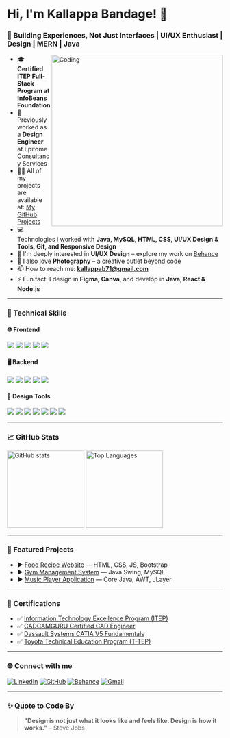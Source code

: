 <h1 align="left">Hi, I'm Kallappa Bandage! 👋</h1>
<h3 align="left">🎯 Building Experiences, Not Just Interfaces | UI/UX Enthusiast | Design | MERN | Java </h3>

<img align="right" alt="Coding" width="400" src="https://cdn.dribbble.com/users/1162077/screenshots/5403918/media/d5f1af6a5a2e0c6fb0c8c4a65e3cc1d1.gif">

- 🎓 **Certified ITEP Full-Stack Program at InfoBeans Foundation**
- 💼 Previously worked as a **Design Engineer** at Epitome Consultancy Services
- 👨‍💻 All of my projects are available at: [My GitHub Projects](https://github.com/kallappaBandage?tab=repositories)  
- 💻 Technologies i worked with **Java, MySQL, HTML, CSS, UI/UX Design & Tools, Git, and Responsive Design**  
- 🎨 I'm deeply interested in **UI/UX Design** – explore my work on [Behance](https://www.behance.net/akashbandage/projects)  
- 📸 I also love **Photography** – a creative outlet beyond code  
- 📫 How to reach me: **kallappab71@gmail.com**  
- ⚡ Fun fact: I design in **Figma, Canva**, and develop in **Java, React & Node.js**

---

### 🧰 Technical Skills 

<!-- Frontend -->
<h4>🌐 Frontend</h4>
<p align="left">
  <img src="https://img.shields.io/badge/HTML5-%23E34F26.svg?style=for-the-badge&logo=html5&logoColor=white"/>
  <img src="https://img.shields.io/badge/CSS3-%231572B6.svg?style=for-the-badge&logo=css3&logoColor=white"/>
  <img src="https://img.shields.io/badge/JavaScript-%23F7DF1E.svg?style=for-the-badge&logo=javascript&logoColor=black"/>
  <img src="https://img.shields.io/badge/React-%2361DAFB.svg?style=for-the-badge&logo=react&logoColor=black"/>
  <img src="https://img.shields.io/badge/Bootstrap-%237952b3.svg?style=for-the-badge&logo=bootstrap&logoColor=white"/>
</p>

<!-- Backend -->
<h4>🖥️ Backend</h4>
<p align="left">
  <img src="https://img.shields.io/badge/Java-%23ED8B00.svg?style=for-the-badge&logo=java&logoColor=white"/> 
  <img src="https://img.shields.io/badge/Node.js-%23339933.svg?style=for-the-badge&logo=node.js&logoColor=white"/>
  <img src="https://img.shields.io/badge/Express.js-%23404d59.svg?style=for-the-badge&logo=express&logoColor=white"/>
  <img src="https://img.shields.io/badge/MySQL-%2300f.svg?style=for-the-badge&logo=mysql&logoColor=white"/>
  <img src="https://img.shields.io/badge/Linux-%23FCC624.svg?style=for-the-badge&logo=linux&logoColor=black"/>
</p>

<!-- Design Tools -->
<h4>🎨 Design Tools</h4>
<p align="left">
  <img src="https://img.shields.io/badge/Figma-%23F24E1E.svg?style=for-the-badge&logo=figma&logoColor=white"/>
  <img src="https://img.shields.io/badge/Canva-%2300C4CC.svg?style=for-the-badge&logo=canva&logoColor=white"/>
  <img src="https://img.shields.io/badge/Framer-0055FF.svg?style=for-the-badge&logo=framer&logoColor=white"/>
  <img src="https://img.shields.io/badge/Photoshop-%2300C8FF.svg?style=for-the-badge&logo=adobephotoshop&logoColor=white"/>
  <img src="https://img.shields.io/badge/Illustrator-%23FF9A00.svg?style=for-the-badge&logo=adobeillustrator&logoColor=white"/>
  <img src="https://img.shields.io/badge/Balsamiq-%23000000.svg?style=for-the-badge&logo=balsamiq&logoColor=white"/>
  <img src="https://img.shields.io/badge/GitHub-%23121011.svg?style=for-the-badge&logo=github&logoColor=white"/>
</p>

---

### 📈 GitHub Stats

<p align="Left">
  <img src="https://github-readme-stats.vercel.app/api?username=kallappaBandage&show_icons=true&theme=tokyonight" alt="GitHub stats" height="180"/>
  <img src="https://github-readme-stats.vercel.app/api/top-langs/?username=kallappaBandage&layout=compact&theme=tokyonight" alt="Top Languages" height="180"/>
</p>

---

### 📂 Featured Projects

- ▶️ [Food Recipe Website](https://github.com/kallappaBandage/Food-Recipe-Website) — HTML, CSS, JS, Bootstrap  
- ▶️ [Gym Management System](https://github.com/kallappaBandage/Gym_Management_System) — Java Swing, MySQL  
- ▶️ [Music Player Application](https://github.com/kallappaBandage/Music-Player-Application) — Core Java, AWT, JLayer  

---

### 📜 Certifications

- ✅ [Information Technology Excellence Program (ITEP)](https://drive.google.com/file/d/1tpKycuQDCsjjZ6xPOHb8qz7_LksCF_xI/view?usp=sharing)
- ✅ [CADCAMGURU Certified CAD Engineer](https://drive.google.com/file/d/1tpKycuQDCsjjZ6xPOHb8qz7_LksCF_xI/view?usp=drive_link)
- ✅ [Dassault Systems CATIA V5 Fundamentals](https://drive.google.com/file/d/1SI24H1xF1f44z2JpFceZs71L0JOaFQay/view?usp=drive_link)
- ✅ [Toyota Technical Education Program (T-TEP)](https://drive.google.com/file/d/1rrzGJpq6jADW572iBU_mEzYvsmd8vs_S/view?usp=drive_link)

---

### 🌐 Connect with me

<p align="left">
<a href="https://linkedin.com/in/kallappa-bandage-8a9bba275/" target="blank"><img align="center" src="https://img.shields.io/badge/LinkedIn-%230077B5.svg?style=for-the-badge&logo=linkedin&logoColor=white" alt="LinkedIn"/></a>
<a href="https://github.com/kallappaBandage" target="blank"><img align="center" src="https://img.shields.io/badge/GitHub-%23121011.svg?style=for-the-badge&logo=github&logoColor=white" alt="GitHub"/></a>
<a href="https://www.behance.net/akashbandage/projects" target="blank"><img align="center" src="https://img.shields.io/badge/Behance-%23191919.svg?style=for-the-badge&logo=behance&logoColor=white" alt="Behance"/></a>
<a href="mailto:kallappab71@gmail.com"><img align="center" src="https://img.shields.io/badge/Gmail-D14836.svg?style=for-the-badge&logo=gmail&logoColor=white" alt="Gmail"/></a>
</p>

---

### ✨ Quote to Code By

> **"Design is not just what it looks like and feels like. Design is how it works."** – Steve Jobs


